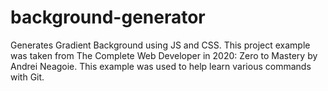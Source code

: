 # background-generator

Generates Gradient Background using JS and CSS. This project example was taken from The Complete Web Developer in 2020: Zero to Mastery by Andrei Neagoie. This example was used to help learn various commands with Git.
